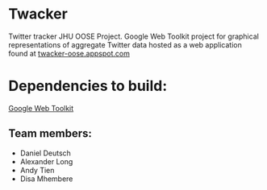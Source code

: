 Twacker
=======

Twitter tracker JHU OOSE Project. Google Web Toolkit project for graphical representations of aggregate Twitter data hosted as a web application found at 
[twacker-oose.appspot.com](twacker-oose.appspot.com)

Dependencies to build:
======================
[Google Web Toolkit](http://www.gwtproject.org/)

Team members:
-------------
- Daniel Deutsch
- Alexander Long
- Andy Tien
- Disa Mhembere


